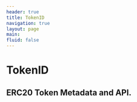 ```yaml
---
header: true
title: TokenID
navigation: true
layout: page
main:
fluid: false
---
```



# TokenID

## ERC20 Token Metadata and API.